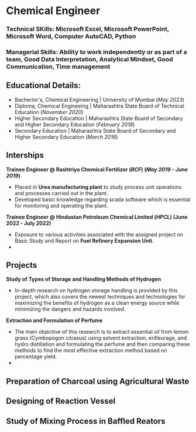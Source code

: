 # Chemical Engineer
### Technical SKills: Microsoft Excel, Microsoft PowerPoint, Microsoft Word, Computer AutoCAD, Python
### Managerial Skills: Ability to work independently or as part of a team, Good Data Interpretation, Analytical Mindset, Good Communication, Time management

## Educational Details:
- Bacherlor's, Chemical Engineering | University of Mumbai (_May 2023_)
- Diploma, Chemical Engineeing | Maharashtra State Board of Technical Education (_November 2020_)
- Higher Secondary Education | Maharashtra State Board of Secondary and Higher Secondary Education (_February 2018_)
- Secondary Education | Maharashtra State Board of Secondary and Higher Secondary Education (_March 2016_)
  
## Interships
**Trainee Engineer @ Rashtriya Chemical Fertilizer (_RCF_) (_May 2019 - June 2019_)**
- Placed in **Urea manufacturing plant** to study process unit operations and processes carried out in the plant.
- Developed basic knowledge regarding scada software which is essential for monitoring and operating the plant.
  
**Trainee Engineer @ Hindustan Petroleum Chemical Limited (_HPCL_) (June 2022 - July 2022)**  
- Exposure to various activities associated with the assigned project on Basic Study and Report on **Fuel Refinery Expansion Unit**.
- 

## Projects
**Study of Types of Storage and Handling Methods of Hydrogen**
- In-depth research on hydrogen storage handling is provided by this project, which also covers the newest techniques and technologies for maximizing the benefits of hydrogen as a clean energy source while minimizing the dangers and hazards involved.

**Extraction and Formulation of Perfume**
- The main objective of this research is to extract essential oil from lemon grass (Cymbopogon citrasus) using solvent extraction, enfleurage, and hydro distillation and formulating the perfume and then comparing these methods to find the most effective extraction method based on percentage yield.
- 

**Preparation of Charcoal using Agricultural Waste**
-

**Designing of Reaction Vessel**
-

**Study of Mixing Process in Baffled Reators**
-


